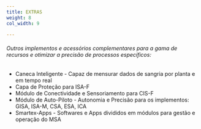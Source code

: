 ```yaml
---
title: EXTRAS
weight: 8
col_width: 9

---
```

###### Outros implementos e acessórios complementares para a gama de recursos e otimizar a precisão de processos específicos:

* Caneca Inteligente - Capaz de mensurar dados de sangria por planta e em tempo real
* Capa de Proteção para ISA-F
* Módulo de Conectividade e Sensoriamento para CIS-F
* Módulo de Auto-Piloto - Autonomia e Precisão para os implementos: GISA, ISA-M, CSA, ESA, ICA
* Smartex-Apps - Softwares e Apps divididos em módulos para gestão e operação do MSA